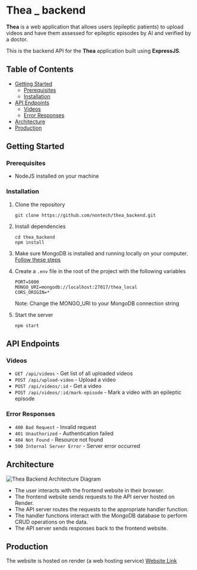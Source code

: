 # Thea _ backend

**Thea** is a web application that allows users (epileptic patients) to upload videos and have them assessed for epileptic episodes by AI and verified by a doctor. 

This is the backend API for the __Thea__ application built using __ExpressJS__.

## Table of Contents

- [Getting Started](#getting-started)
  * [Prerequisites](#prerequisites)
  * [Installation](#installation)
- [API Endpoints](#api-endpoints)
  * [Videos](#videos)
  * [Error Responses](#error-responses)
- [Architecture](#architecture)
- [Production](#production)

## Getting Started

### Prerequisites

- NodeJS installed on your machine

### Installation

 1. Clone the repository
    ```
    git clone https://github.com/nontech/thea_backend.git
    ```
2. Install dependencies
    ```
    cd thea_backend
    npm install
    ```
3. Make sure MongoDB is installed and running locally on your computer. [Follow these steps](https://www.mongodb.com/docs/manual/administration/install-community/)

4. Create a `.env` file in the root of the project with the following variables
    ```
    PORT=5000
    MONGO_URI=mongodb://localhost:27017/thea_local
    CORS_ORIGIN=*
    ```
    Note: Change the MONGO_URI to your MongoDB connection string
    
5. Start the server
    ```
    npm start
    ```

## API Endpoints

### Videos

- `GET /api/videos` - Get list of all uploaded videos
- `POST /api/upload-video` - Upload a video
- `POST /api/videos/:id` - Get a video
- `POST /api/videos/:id/mark-episode` - Mark a video with an epileptic episode

### Error Responses

- `400 Bad Request` - Invalid request
- `401 Unauthorized` - Authentication failed
- `404 Not Found` - Resource not found
- `500 Internal Server Error` - Server error occurred

## Architecture

![Thea Backend Architecture Diagram](https://user-images.githubusercontent.com/14184188/235120589-b24b95fa-45f4-42df-a9d8-b392d52b5383.png)

- The user interacts with the frontend website in their browser.
- The frontend website sends requests to the API server hosted on Render.
- The API server routes the requests to the appropriate handler function.
- The handler functions interact with the MongoDB database to perform CRUD operations on the data.
- The API server sends responses back to the frontend website.


## Production
 The website is hosted on render (a web hosting service)
 [Website Link](https://thea-backend.onrender.com/)
